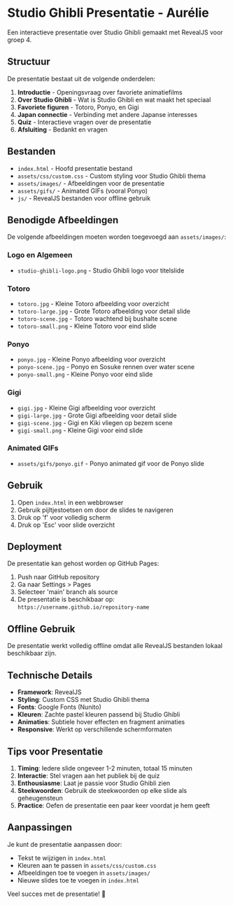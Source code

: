 # Studio Ghibli Presentatie - Aurélie

Een interactieve presentatie over Studio Ghibli gemaakt met RevealJS voor groep 4.

## Structuur

De presentatie bestaat uit de volgende onderdelen:
1. **Introductie** - Openingsvraag over favoriete animatiefilms
2. **Over Studio Ghibli** - Wat is Studio Ghibli en wat maakt het speciaal
3. **Favoriete figuren** - Totoro, Ponyo, en Gigi
4. **Japan connectie** - Verbinding met andere Japanse interesses
5. **Quiz** - Interactieve vragen over de presentatie
6. **Afsluiting** - Bedankt en vragen

## Bestanden

- `index.html` - Hoofd presentatie bestand
- `assets/css/custom.css` - Custom styling voor Studio Ghibli thema
- `assets/images/` - Afbeeldingen voor de presentatie
- `assets/gifs/` - Animated GIFs (vooral Ponyo)
- `js/` - RevealJS bestanden voor offline gebruik

## Benodigde Afbeeldingen

De volgende afbeeldingen moeten worden toegevoegd aan `assets/images/`:

### Logo en Algemeen
- `studio-ghibli-logo.png` - Studio Ghibli logo voor titelslide

### Totoro
- `totoro.jpg` - Kleine Totoro afbeelding voor overzicht
- `totoro-large.jpg` - Grote Totoro afbeelding voor detail slide
- `totoro-scene.jpg` - Totoro wachtend bij bushalte scene
- `totoro-small.png` - Kleine Totoro voor eind slide

### Ponyo
- `ponyo.jpg` - Kleine Ponyo afbeelding voor overzicht
- `ponyo-scene.jpg` - Ponyo en Sosuke rennen over water scene
- `ponyo-small.png` - Kleine Ponyo voor eind slide

### Gigi
- `gigi.jpg` - Kleine Gigi afbeelding voor overzicht
- `gigi-large.jpg` - Grote Gigi afbeelding voor detail slide
- `gigi-scene.jpg` - Gigi en Kiki vliegen op bezem scene
- `gigi-small.png` - Kleine Gigi voor eind slide

### Animated GIFs
- `assets/gifs/ponyo.gif` - Ponyo animated gif voor de Ponyo slide

## Gebruik

1. Open `index.html` in een webbrowser
2. Gebruik pijltjestoetsen om door de slides te navigeren
3. Druk op 'f' voor volledig scherm
4. Druk op 'Esc' voor slide overzicht

## Deployment

De presentatie kan gehost worden op GitHub Pages:
1. Push naar GitHub repository
2. Ga naar Settings > Pages
3. Selecteer 'main' branch als source
4. De presentatie is beschikbaar op: `https://username.github.io/repository-name`

## Offline Gebruik

De presentatie werkt volledig offline omdat alle RevealJS bestanden lokaal beschikbaar zijn.

## Technische Details

- **Framework**: RevealJS
- **Styling**: Custom CSS met Studio Ghibli thema
- **Fonts**: Google Fonts (Nunito)
- **Kleuren**: Zachte pastel kleuren passend bij Studio Ghibli
- **Animaties**: Subtiele hover effecten en fragment animaties
- **Responsive**: Werkt op verschillende schermformaten

## Tips voor Presentatie

1. **Timing**: Iedere slide ongeveer 1-2 minuten, totaal 15 minuten
2. **Interactie**: Stel vragen aan het publiek bij de quiz
3. **Enthousiasme**: Laat je passie voor Studio Ghibli zien
4. **Steekwoorden**: Gebruik de steekwoorden op elke slide als geheugensteun
5. **Practice**: Oefen de presentatie een paar keer voordat je hem geeft

## Aanpassingen

Je kunt de presentatie aanpassen door:
- Tekst te wijzigen in `index.html`
- Kleuren aan te passen in `assets/css/custom.css`
- Afbeeldingen toe te voegen in `assets/images/`
- Nieuwe slides toe te voegen in `index.html`

Veel succes met de presentatie! 🌟